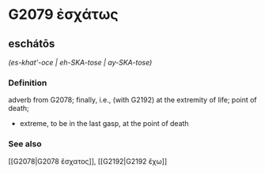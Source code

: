 # G2079 ἐσχάτως

## eschátōs

_(es-khat'-oce | eh-SKA-tose | ay-SKA-tose)_

### Definition

adverb from G2078; finally, i.e., (with G2192) at the extremity of life; point of death; 

- extreme, to be in the last gasp, at the point of death

### See also

[[G2078|G2078 ἔσχατος]], [[G2192|G2192 ἔχω]]
